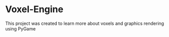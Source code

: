 # Voxel-Engine
This project was created to learn more about voxels and graphics rendering using PyGame
